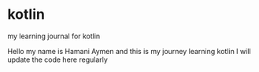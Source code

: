 # kotlin
my learning journal for kotlin

Hello my name is Hamani Aymen and this is my journey learning kotlin 
I will update the code here regularly
